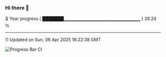 ### Hi there 👋

⏳ Year progress { ███████▁▁▁▁▁▁▁▁▁▁▁▁▁▁▁▁▁▁▁▁▁▁▁ } 26.24 %

---

⏰ Updated on Sun, 06 Apr 2025 18:22:38 GMT

![Progress Bar CI](https://github.com/liununu/liununu/workflows/Progress%20Bar%20CI/badge.svg)
